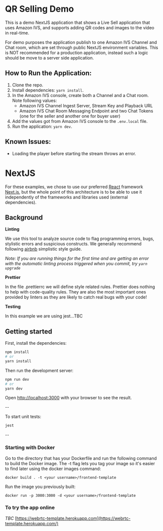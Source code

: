# QR Selling Demo

This is a demo NextJS application that shows a Live Sell application that uses Amazon IVS, and supports adding QR codes and images to the video in real-time.

For demo purposes the application publish to one Amazon IVS Channel and Chat room, which are set through public NextJS environment variables. This is NOT recommended for a production application, instead such a logic should be move to a server side application.

## How to Run the Application:

1. Clone the repo.
2. Install dependencies: `yarn install`.
3. In the Amazon IVS console, create both a Channel and a Chat room. Note following values:
    - Amazon IVS Channel Ingest Server, Stream Key and Playback URL
    - Amazon IVS Chat Room Messaging Endpoint and two Chat Tokens (one for the seller and another one for buyer user)
4. Add the values got from Amazon IVS console to the `.env.local` file.
5. Run the application: `yarn dev`.

## Known Issues:

-   Loading the player before starting the stream throws an error.

# NextJS

For these examples, we chose to use our preferred [React](https://reactjs.org/) framework [Next.js](https://nextjs.org/), but the whole point of this architecture is to be able to use it independently of the frameworks and libraries used (external dependencies).

## Background

**Linting**

We use this tool to analyze source code to flag programming errors, bugs, stylistic errors and suspicious constructs. We generally recommend following [airbnb](https://airbnb.io/javascript/) simplistic style guide.

_Note: If you are running things for the first time and are getting an error with the automatic linting process triggered when you commit, try `yarn upgrade`_

**Prettier**

In the file .prettierrc we will define style related rules.
Prettier does nothing to help with code-quality rules. They are also the most important ones provided by linters as they are likely to catch real bugs with your code!

**Testing**

In this example we are using jest...TBC

## Getting started

First, install the dependencies:

```bash
npm install
# or
yarn install
```

Then run the development server:

```bash
npm run dev
# or
yarn dev
```

Open [http://localhost:3000](http://localhost:3000) with your browser to see the result.

--

To start unit tests:

```bash
jest
```

--

### Starting with Docker

Go to the directory that has your Dockerfile and run the following command to build the Docker image. The -t flag lets you tag your image so it's easier to find later using the docker images command:

```
docker build . -t <your username>/frontend-template
```

Run the image you previously built:

```
docker run -p 3000:3000 -d <your username>/frontend-template
```

### To try the app online

_TBC_ [https://webrtc-template.herokuapp.com](https://webrtc-template.herokuapp.com/)
